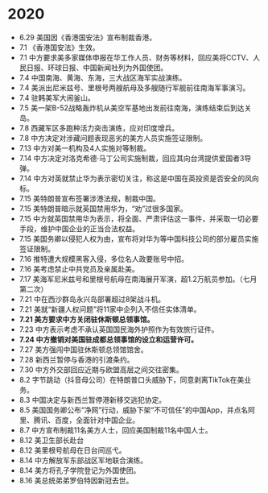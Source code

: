 # 2020

- 6.29	美国因《香港国安法》宣布制裁香港。
- 7.1	《香港国安法》生效。
- 7.1	中方要求美多家媒体申报在华工作人员、财务等材料，回应美将CCTV、人民日报、环球日报、中国新闻社列为外国使团。
- 7.4	中国南海、黄海、东海，三大战区海军实战演练。
- 7.4	美派出尼米兹号、里根号两艘航母及多艘随行军舰前往南海军事演习。
- 7.4	驻韩美军大闹釜山。
- 7.5	美一架B-52战略轰炸机从美空军基地出发前往南海，演练结束后到达关岛。
- 7.8	西藏军区多跑种活力突击演练，应对印度增兵。
- 7.8	中方决定对涉藏问题表现恶劣的美方人员实施签证限制。
- 7.13	中方对美一机构及4人实施对等制裁。
- 7.14	中方决定对洛克希德·马丁公司实施制裁，回应其向台湾提供爱国者3导弹。
- 7.14	中方对英就禁止华为表示密切关注，称这是中国在英投资是否安全的风向标。
- 7.15	美特朗普宣布签署涉港法规，制裁中国。
- 7.15	美特朗普暗示就英国禁用华为，“劝”过很多国家。
- 7.15	中方就英国禁用华为表示，将全面、严肃评估这一事件，并采取一切必要手段，维护中国企业的正当合法权益。
- 7.15	美国务卿以侵犯人权为由，宣布将对华为等中国科技公司的部分雇员实施签证限制。
- 7.16	推特遭大规模黑客入侵，多位名人政要账号中招。
- 7.16	美考虑禁止中共党员及亲属赴美。
- 7.17	美海军尼米兹号和里根号航母在南海展开军演，超1.2万航员参加。（七月第二次）
- 7.21	中在西沙群岛永兴岛部署超过8架战斗机。
- 7.21	美就“新疆人权问题”将11家中企列入不信任实体清单。
- **7.21	美方要求中方关闭驻休斯顿总领事馆。**
- 7.23	中方表示考虑不承认英国国民海外护照作为有效旅行证件。
- **7.24	中方撤销对美国驻成都总领事馆的设立和运营许可。**
- 7.27	美方强闯中国驻休斯顿总领馆馆舍。
- 7.28	新西兰暂停与香港的引渡条约。
- 7.30	中方外交部回应近期与欧盟高层之间交往密集。
- 8.2	字节跳动（抖音母公司）在特朗普口头威胁下，同意剥离TikTok在美业务。
- 8.3	中国决定与新西兰暂停港新移交逃犯协定。
- 8.5	美国国务卿公布“净网”行动，威胁下架“不可信任”的中国App，并点名阿里、腾讯、百度，全面针对中国企业。
- 8.7	中方宣布制裁11名美方人士，回应美国制裁11名中国人士。
- 8.12	美卫生部长赴台
- 8.12	美里根号航母在日台间巡弋。
- 8.14	中方解放军东部战区军地联合演练。
- 8.14	美方将孔子学院登记为外国使团。
- 8.16	美总统弟弟罗伯特因新冠去世。
